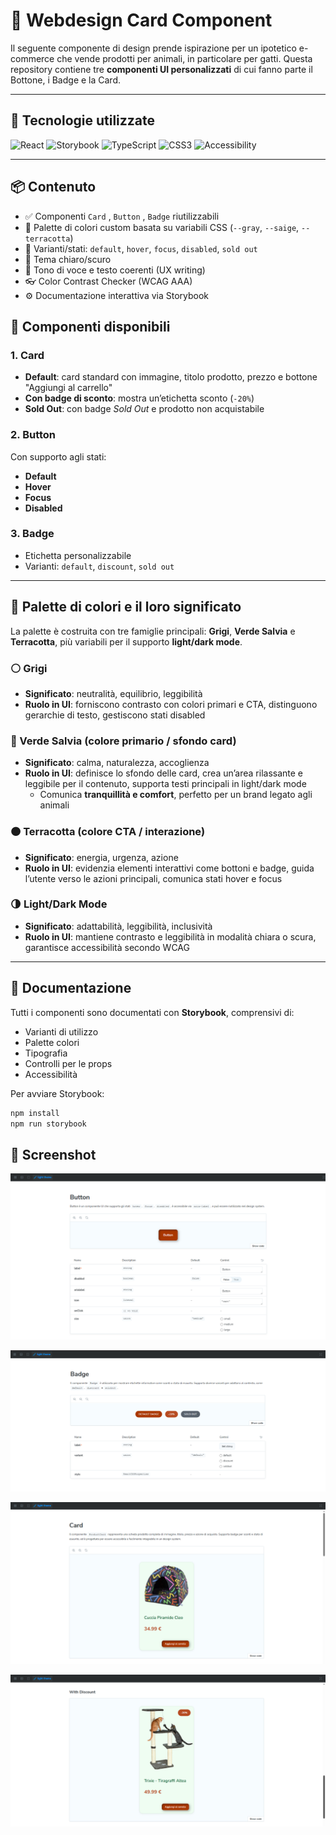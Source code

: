 # 🐾 Webdesign Card Component

Il seguente componente di design prende ispirazione per un ipotetico e-commerce che vende prodotti per animali, in particolare per gatti. Questa repository contiene tre **componenti UI personalizzati** di cui fanno parte il Bottone, i Badge e la Card.

---

## 🚀 Tecnologie utilizzate

![React](https://img.shields.io/badge/React-20232A?style=for-the-badge&logo=react&logoColor=61DAFB)
![Storybook](https://img.shields.io/badge/Storybook-FF4785?style=for-the-badge&logo=storybook&logoColor=white)
![TypeScript](https://img.shields.io/badge/TypeScript-007ACC?style=for-the-badge&logo=typescript&logoColor=white)
![CSS3](https://img.shields.io/badge/CSS3-1572B6?style=for-the-badge&logo=css3&logoColor=white)
![Accessibility](https://img.shields.io/badge/Accessibility-000000?style=for-the-badge&logo=accessibility&logoColor=white)

---

## 📦 Contenuto

- ✅ Componenti `Card` , `Button` , `Badge` riutilizzabili
- 🎨 Palette di colori custom basata su variabili CSS (`--gray`, `--saige`, `--terracotta`)
- 🧩 Varianti/stati: `default`, `hover`, `focus`, `disabled`, `sold out`
- 🌙 Tema chiaro/scuro
- 💬 Tono di voce e testo coerenti (UX writing)
- 👓 Color Contrast Checker (WCAG AAA)
- ⚙️ Documentazione interattiva via Storybook

## 🎨 Componenti disponibili

### 1. **Card**

- **Default**: card standard con immagine, titolo prodotto, prezzo e bottone "Aggiungi al carrello"
- **Con badge di sconto**: mostra un’etichetta sconto (`-20%`)
- **Sold Out**: con badge _Sold Out_ e prodotto non acquistabile

### 2. **Button**

Con supporto agli stati:

- **Default**
- **Hover**
- **Focus**
- **Disabled**

### 3. **Badge**

- Etichetta personalizzabile
- Varianti: `default`, `discount`, `sold out`

---

## 🎨 Palette di colori e il loro significato

La palette è costruita con tre famiglie principali: **Grigi**, **Verde Salvia** e **Terracotta**, più variabili per il supporto **light/dark mode**.

### ⚪ Grigi

- **Significato**: neutralità, equilibrio, leggibilità
- **Ruolo in UI**: forniscono contrasto con colori primari e CTA, distinguono gerarchie di testo, gestiscono stati disabled

### 🌿 Verde Salvia (colore primario / sfondo card)

- **Significato**: calma, naturalezza, accoglienza
- **Ruolo in UI**: definisce lo sfondo delle card, crea un’area rilassante e leggibile per il contenuto, supporta testi principali in light/dark mode
  - Comunica **tranquillità e comfort**, perfetto per un brand legato agli animali

### 🟠 Terracotta (colore CTA / interazione)

- **Significato**: energia, urgenza, azione
- **Ruolo in UI**: evidenzia elementi interattivi come bottoni e badge, guida l’utente verso le azioni principali, comunica stati hover e focus

### 🌗 Light/Dark Mode

- **Significato**: adattabilità, leggibilità, inclusività
- **Ruolo in UI**: mantiene contrasto e leggibilità in modalità chiara o scura, garantisce accessibilità secondo WCAG

---

## 📖 Documentazione

Tutti i componenti sono documentati con **Storybook**, comprensivi di:

- Varianti di utilizzo
- Palette colori
- Tipografia
- Controlli per le props
- Accessibilità

Per avviare Storybook:

```bash
npm install
npm run storybook
```

## 📸 Screenshot

![Anteprima del bottone su Storybook](./public/doc-button.png)

![Anteprima del badge su Storybook](./public/doc-badge.png)

![Anteprima della card default su Storybook](./public/doc-card.png)

![Anteprima della card con badge di sconto su Storybook](./public/card-discount.png)
